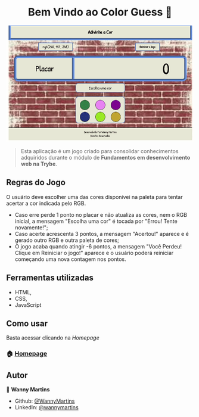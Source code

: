 <h1 align="center">Bem Vindo ao Color Guess 👋</h1>

<img src="colorGuess.gif" alt="Gif usando o Meme Generator"/>

>  Esta aplicação é um jogo criado para consolidar conhecimentos adquiridos durante o módulo de **Fundamentos em desenvolvimento web na Trybe**.

## Regras do Jogo

O usuário deve escolher uma das cores disponívei na paleta para tentar acertar a cor indicada pelo RGB.
- Caso erre perde 1 ponto no placar e não atualiza as cores, nem o RGB inicial, a mensagem "Escolha uma cor" é tocada por "Errou! Tente novamente!";
- Caso acerte acrescenta 3 pontos, a mensagem "Acertou!" aparece e é gerado outro RGB e outra paleta de cores;
- O jogo acaba quando atingir -6 pontos, a mensagem "Você Perdeu! Clique em Reiniciar o jogo!" aparece e o usuário poderá reiniciar começando uma nova contagem nos pontos.

## Ferramentas utilizadas

- HTML,
- CSS,
- JavaScript

## Como usar

Basta acessar clicando na _Homepage_

### 🏠 [Homepage](https://wannymartins.github.io/Project---Color-Guess/)

## Autor

👤 **Wanny Martins**

* Github: [@WannyMartins](https://github.com/WannyMartins)
* LinkedIn: [@wannymartins](https://linkedin.com/in//wannymartins\/)

